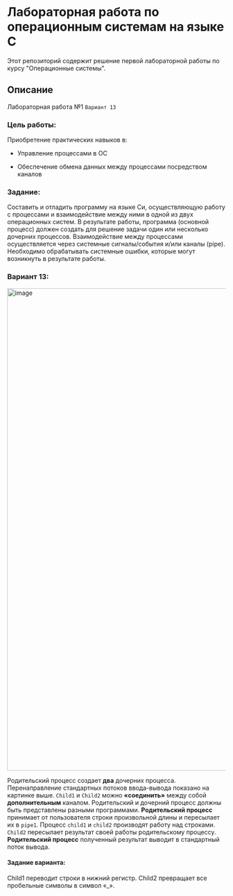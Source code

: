 # Лабораторная работа по операционным системам на языке C

Этот репозиторий содержит решение первой лабораторной работы по курсу "Операционные системы".



## Описание

Лабораторная работа №1 `Вариант 13`

### Цель работы:

Приобретение практических навыков в:

- Управление процессами в ОС

- Обеспечение обмена данных между процессами посредством каналов
  
  

### Задание:

Составить и отладить программу на языке Си, осуществляющую работу с процессами и взаимодействие между ними в одной из двух операционных систем. В результате работы, программа (основной процесс) должен создать для решение задачи один или несколько дочерних процессов. Взаимодействие между процессами осуществляется через системные сигналы/события и/или каналы (pipe). Необходимо обрабатывать системные ошибки, которые могут возникнуть в результате работы.

### Вариант 13:

<img width="1039" height="1112" alt="image" src="https://github.com/user-attachments/assets/ffa402a4-aa3f-477d-acee-597e8665122d" />


Родительский процесс создает **два** дочерних процесса. Перенаправление стандартных потоков ввода-вывода показано на картинке выше. `Child1` и `Child2` можно **«соединить»** между собой **дополнительным** каналом. Родительский и дочерний процесс должны быть представлены разными программами. 
**Родительский процесс** принимает от пользователя строки произвольной длины и пересылает их в `pipe1`. Процесс `child1` и `child2` производят работу над строками. `Child2` пересылает результат своей работы родительскому процессу. **Родительский процесс** полученный результат выводит в стандартный поток вывода.

#### Задание варианта:

Child1 переводит строки в нижний регистр. Child2 превращает все пробельные 
символы в символ «_».


